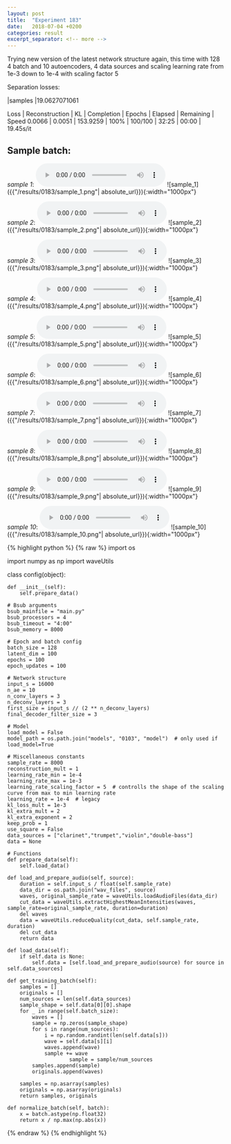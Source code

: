 ```yaml
---
layout: post
title:  "Experiment 183"
date:   2018-07-04 +0200
categories: result
excerpt_separator: <!-- more -->
---
```

Trying new version of the latest network structure again, this time with 128 4 batch and 10 autoencoders, 4 data sources and scaling learning rate from 1e-3 down to 1e-4 with scaling factor 5

Separation losses:

|samples
|19.0627071061

Loss | Reconstruction | KL | Completion | Epochs | Elapsed | Remaining | Speed
0.0066 | 0.0051 | 153.9259 | 100% | 100/100 | 32:25 | 00:00 | 19.45s/it<!-- more -->

## **Sample batch**:
_sample 1_:
<audio src="/ResultsOverview/results/0183/sample_1.wav" controls preload></audio>
![sample_1]({{"/results/0183/sample_1.png"| absolute_url}}){:width="1000px"}

_sample 2_:
<audio src="/ResultsOverview/results/0183/sample_2.wav" controls preload></audio>
![sample_2]({{"/results/0183/sample_2.png"| absolute_url}}){:width="1000px"}

_sample 3_:
<audio src="/ResultsOverview/results/0183/sample_3.wav" controls preload></audio>
![sample_3]({{"/results/0183/sample_3.png"| absolute_url}}){:width="1000px"}

_sample 4_:
<audio src="/ResultsOverview/results/0183/sample_4.wav" controls preload></audio>
![sample_4]({{"/results/0183/sample_4.png"| absolute_url}}){:width="1000px"}

_sample 5_:
<audio src="/ResultsOverview/results/0183/sample_5.wav" controls preload></audio>
![sample_5]({{"/results/0183/sample_5.png"| absolute_url}}){:width="1000px"}

_sample 6_:
<audio src="/ResultsOverview/results/0183/sample_6.wav" controls preload></audio>
![sample_6]({{"/results/0183/sample_6.png"| absolute_url}}){:width="1000px"}

_sample 7_:
<audio src="/ResultsOverview/results/0183/sample_7.wav" controls preload></audio>
![sample_7]({{"/results/0183/sample_7.png"| absolute_url}}){:width="1000px"}

_sample 8_:
<audio src="/ResultsOverview/results/0183/sample_8.wav" controls preload></audio>
![sample_8]({{"/results/0183/sample_8.png"| absolute_url}}){:width="1000px"}

_sample 9_:
<audio src="/ResultsOverview/results/0183/sample_9.wav" controls preload></audio>
![sample_9]({{"/results/0183/sample_9.png"| absolute_url}}){:width="1000px"}

_sample 10_:
<audio src="/ResultsOverview/results/0183/sample_10.wav" controls preload></audio>
![sample_10]({{"/results/0183/sample_10.png"| absolute_url}}){:width="1000px"}


{% highlight python %}
{% raw %}
import os

import numpy as np
import waveUtils


class config(object):

	def __init__(self):
		self.prepare_data()

	# Bsub arguments
	bsub_mainfile = "main.py"
	bsub_processors = 4
	bsub_timeout = "4:00"
	bsub_memory = 8000

	# Epoch and batch config
	batch_size = 128
	latent_dim = 100
	epochs = 100
	epoch_updates = 100

	# Network structure
	input_s = 16000
	n_ae = 10
	n_conv_layers = 3
	n_deconv_layers = 3
	first_size = input_s // (2 ** n_deconv_layers)
	final_decoder_filter_size = 3

	# Model
	load_model = False
	model_path = os.path.join("models", "0103", "model")  # only used if load_model=True

	# Miscellaneous constants
	sample_rate = 8000
	reconstruction_mult = 1
	learning_rate_min = 1e-4
	learning_rate_max = 1e-3
	learning_rate_scaling_factor = 5  # controlls the shape of the scaling curve from max to min learning rate
	learning_rate = 1e-4  # legacy
	kl_loss_mult = 1e-3
	kl_extra_mult = 2
	kl_extra_exponent = 2
	keep_prob = 1
	use_square = False
	data_sources = ["clarinet","trumpet","violin","double-bass"]
	data = None

	# Functions
	def prepare_data(self):
		self.load_data()

	def load_and_prepare_audio(self, source):
		duration = self.input_s / float(self.sample_rate)
		data_dir = os.path.join("wav_files", source)
		waves, original_sample_rate = waveUtils.loadAudioFiles(data_dir)
		cut_data = waveUtils.extractHighestMeanIntensities(waves, sample_rate=original_sample_rate, duration=duration)
		del waves
		data = waveUtils.reduceQuality(cut_data, self.sample_rate, duration)
		del cut_data
		return data

	def load_data(self):
		if self.data is None:
			self.data = [self.load_and_prepare_audio(source) for source in self.data_sources]

	def get_training_batch(self):
		samples = []
		originals = []
		num_sources = len(self.data_sources)
		sample_shape = self.data[0][0].shape
		for _ in range(self.batch_size):
			waves = []
			sample = np.zeros(sample_shape)
			for s in range(num_sources):
				i = np.random.randint(len(self.data[s]))
				wave = self.data[s][i]
				waves.append(wave)
				sample += wave
                        sample = sample/num_sources
			samples.append(sample)
			originals.append(waves)

		samples = np.asarray(samples)
		originals = np.asarray(originals)
		return samples, originals

	def normalize_batch(self, batch):
		x = batch.astype(np.float32)
		return x / np.max(np.abs(x))


{% endraw %}
{% endhighlight %}
